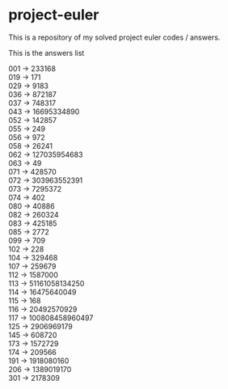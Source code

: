 # project-euler

This is a repository of my solved project euler codes / answers.

This is the answers list

001 -> 233168     
019 -> 171   
029 -> 9183    
036 -> 872187        
037 -> 748317   
043 -> 16695334890  
052 -> 142857   
055 -> 249   
056 -> 972    
058 -> 26241  
062 -> 127035954683   
063 -> 49  
071 -> 428570  
072 -> 303963552391   
073 -> 7295372   
074 -> 402   
080 -> 40886   
082 -> 260324   
083 -> 425185    
085 -> 2772  
099 -> 709   
102 -> 228   
104 -> 329468   
107 -> 259679  
112 -> 1587000   
113 -> 51161058134250   
114 -> 16475640049   
115 -> 168  
116 -> 20492570929    
117 -> 100808458960497  
125 -> 2906969179    
145 -> 608720     
173 -> 1572729    
174 -> 209566  
191 -> 1918080160   
206 -> 1389019170   
301 -> 2178309    

